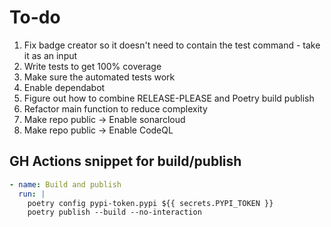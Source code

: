 # To-do

1. Fix badge creator so it doesn't need to contain the test command - take it as an input
1. Write tests to get 100% coverage
1. Make sure the automated tests work
1. Enable dependabot
1. Figure out how to combine RELEASE-PLEASE and Poetry build publish
1. Refactor main function to reduce complexity
1. Make repo public -> Enable sonarcloud
1. Make repo public -> Enable CodeQL

## GH Actions snippet for build/publish

```yaml
- name: Build and publish
  run: |
    poetry config pypi-token.pypi ${{ secrets.PYPI_TOKEN }}
    poetry publish --build --no-interaction
```
